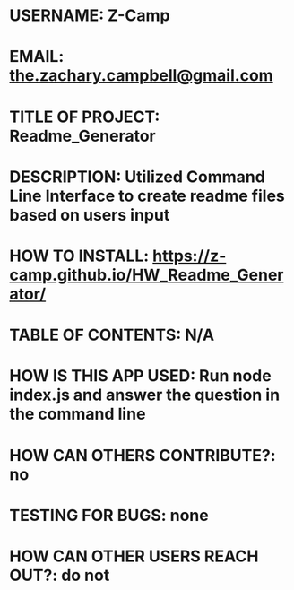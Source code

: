 
# USERNAME: Z-Camp
# EMAIL: the.zachary.campbell@gmail.com
# TITLE OF PROJECT: Readme_Generator
# DESCRIPTION: Utilized Command Line Interface to create readme files based on users input
# HOW TO INSTALL: https://z-camp.github.io/HW_Readme_Generator/
# TABLE OF CONTENTS: N/A
# HOW IS THIS APP USED: Run node index.js and answer the question in the command line
# HOW CAN OTHERS CONTRIBUTE?: no
# TESTING FOR BUGS: none
# HOW CAN OTHER USERS REACH OUT?: do not

